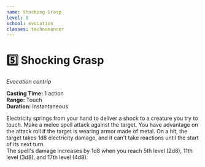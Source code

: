 ```yaml
---
name: Shocking Grasp
level: 0
school: evocation
classes: technomancer
---
```


# :five: Shocking Grasp 
_Evocation cantrip_ 

**Casting Time:** 1 action    
**Range:** Touch    
**Duration:** Instantaneous 

Electricity springs from your hand to deliver a shock to a creature you try to touch. Make a melee spell attack against the target. You have advantage on the attack roll if the target is wearing armor made of metal. On a hit, the target takes 1d8 electricity damage, and it can't take reactions until the start of its next turn.    
The spell's damage increases by 1d8 when you reach 5th level (2d8), 11th level (3d8), and 17th level (4d8). 